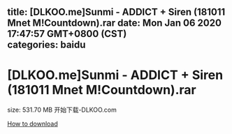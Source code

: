 
title: [DLKOO.me]Sunmi - ADDICT + Siren (181011 Mnet M!Countdown).rar
date: Mon Jan 06 2020 17:47:57 GMT+0800 (CST)    
categories: baidu
---

# [DLKOO.me]Sunmi - ADDICT + Siren (181011 Mnet M!Countdown).rar
size: 531.70 MB
 开始下载-DLKOO.com
 

[How to download](https://bpcam.bemobtrk.com/go/2ceec3aa-1ca2-46d6-b9ff-aaa5c184517c?jno=4141)